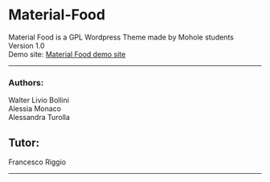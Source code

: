 # Material-Food
Material Food is a GPL Wordpress Theme made by Mohole students<br>
Version 1.0<br>
Demo site: <a href="http://www.mohole.it/web/food">Material Food demo site</a>
<hr>
<h3>Authors:</h3>
Walter Livio Bollini</br>
Alessia Monaco</br>
Alessandra Turolla</br>
<h2>Tutor:</h2>
Francesco Riggio
<hr>
